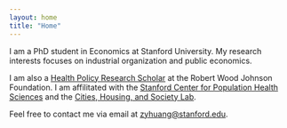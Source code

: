 ```yaml
---
layout: home
title: "Home"
---
```


I am a PhD student in Economics at Stanford University. My research interests focuses on industrial organization and public economics.

I am also a [Health Policy Research Scholar](https://healthpolicyresearch-scholars.org) at the Robert Wood Johnson Foundation. I am affilitated with the [Stanford Center for Population Health Sciences](https://med.stanford.edu/phs/) and the [Cities, Housing, and Society Lab](https://chslab.stanford.edu/faculty-researchers).

Feel free to contact me via email at [zyhuang@stanford.edu](mailto:zyhuang@stanford.edu).